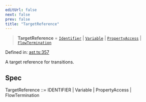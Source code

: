 ```yaml
---
editUrl: false
next: false
prev: false
title: "TargetReference"
---
```


> **TargetReference** = [`Identifier`](/api/ast/interfaces/identifier/) \| [`Variable`](/api/ast/interfaces/variable/) \| [`PropertyAccess`](/api/ast/interfaces/propertyaccess/) \| [`FlowTermination`](/api/ast/interfaces/flowtermination/)

Defined in: [ast.ts:357](https://github.com/rcs-agents/rcs-lang/blob/68cb652ba691370490e2f22c44219c82067584e3/packages/ast/src/ast.ts#L357)

A target reference for transitions.

## Spec

TargetReference ::= IDENTIFIER | Variable | PropertyAccess | FlowTermination

